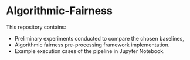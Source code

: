 # Algorithmic-Fairness
This repository contains:
- Preliminary experiments conducted to compare the chosen baselines,
- Algorithmic fairness pre-processing framework implementation.
- Example execution cases of the pipeline in Jupyter Notebook.
